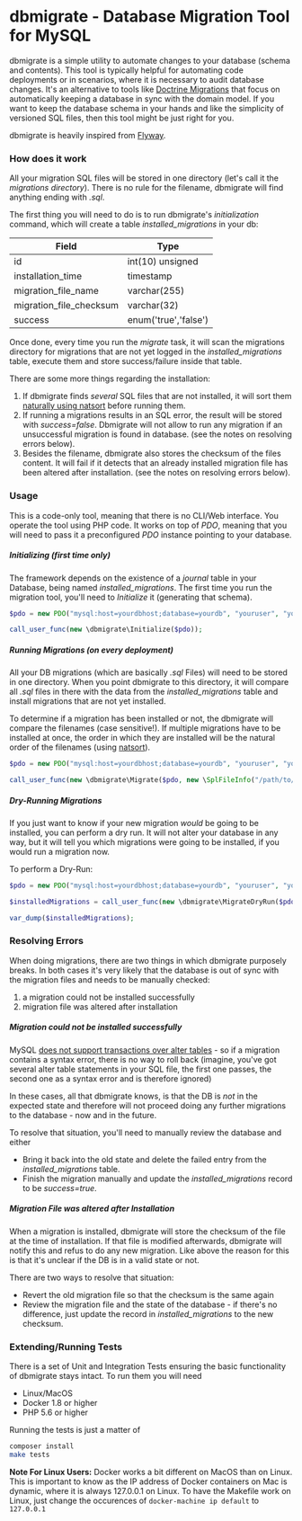 # dbmigrate - Database Migration Tool for MySQL

dbmigrate is a simple utility to automate changes to your database (schema and contents). This tool is typically
helpful for automating code deployments or in scenarios, where it is necessary to audit database changes. It's an alternative
to tools like [Doctrine Migrations](http://doctrine-orm.readthedocs.io/projects/doctrine-migrations/en/latest/reference/generating_migrations.html)
that focus on automatically keeping a database in sync with the domain model. If you want to keep the database schema
in your hands and like the simplicity of versioned SQL files, then this tool might be just right for you.

dbmigrate is heavily inspired from [Flyway](http://flywaydb.org/).

### How does it work

All your migration SQL files will be stored in one directory (let's call it the *migrations directory*).
There is no rule for the filename, dbmigrate will find anything ending with *.sql*.

The first thing you will need to do is to run dbmigrate's *initialization* command, which will create a table
*installed_migrations* in your db:

| Field                   | Type                 |
|-------------------------|----------------------|
| id                      | int(10) unsigned     |
| installation_time       | timestamp            |
| migration_file_name     | varchar(255)         |
| migration_file_checksum | varchar(32)          |
| success                 | enum('true','false') |

Once done, every time you run the *migrate* task, it will scan the migrations directory for migrations that
are not yet logged in the *installed_migrations* table, execute them and store success/failure inside that table.

There are some more things regarding the installation:

1. If dbmigrate finds *several* SQL files that are not installed, it will sort them [naturally using natsort](http://php.net/manual/de/function.natsort.php) before running them.
1. If running a migrations results in an SQL error, the result will be stored with *success=false*. Dbmigrate will not allow
   to run any migration if an unsuccessful migration is found in database. (see the notes on resolving errors below).
1. Besides the filename, dbmigrate also stores the checksum of the files content. It will fail if it detects that an already installed migration file has been altered after installation. (see the notes on resolving errors below).


### Usage
This is a code-only tool, meaning that there is no CLI/Web interface. You operate the tool using PHP code. It works on
top of *PDO*, meaning that you will need to pass it a preconfigured *PDO* instance pointing to your database.


##### Initializing (first time only)

The framework depends on the existence of a *journal* table in your Database, being named *installed_migrations*. The first
time you run the migration tool, you'll need to *Initialize* it (generating that schema).

```php
$pdo = new PDO("mysql:host=yourdbhost;database=yourdb", "youruser", "yourpass");

call_user_func(new \dbmigrate\Initialize($pdo));
```

##### Running Migrations (on every deployment)

All your DB migrations (which are basically *.sql* Files) will need to be stored in one directory.
When you point dbmigrate to this directory, it will compare all *.sql* files in there with the data from
the *installed_migrations* table and install migrations that are not yet installed.

To determine if a migration has been installed or not, the dbmigrate will compare the filenames (case sensitive!).
If multiple migrations have to be installed at once, the order in which they are installed will be the natural order of the filenames (using [natsort](http://php.net/natsort)).

```php
$pdo = new PDO("mysql:host=yourdbhost;database=yourdb", "youruser", "yourpass");

call_user_func(new \dbmigrate\Migrate($pdo, new \SplFileInfo("/path/to/your/sql/folder")));
```

##### Dry-Running Migrations

If you just want to know if your new migration *would* be going to be installed, you can perform a
dry run. It will not alter your database in any way, but it will tell you which migrations were
going to be installed, if you would run a migration now.

To perform a Dry-Run:

```php
$pdo = new PDO("mysql:host=yourdbhost;database=yourdb", "youruser", "yourpass");

$installedMigrations = call_user_func(new \dbmigrate\MigrateDryRun($pdo, new \SplFileInfo("/path/to/your/sql/folder")));

var_dump($installedMigrations);
```


### Resolving Errors

When doing migrations, there are two things in which dbmigrate purposely breaks. In both
cases it's very likely that the database is out of sync with the migration files and needs
to be manually checked:

1. a migration could not be installed successfully
1. migration file was altered after installation

##### Migration could not be installed successfully

MySQL [does not support transactions over alter tables](http://dev.mysql.com/doc/refman/5.7/en/cannot-roll-back.html) -
so if a migration contains a syntax error, there is no way to roll back (imagine, you've got several alter table statements
in your SQL file, the first one passes, the second one as a syntax error and is therefore ignored)

In these cases, all that dbmigrate knows, is that the DB is *not* in the expected state
and therefore will not proceed doing any further migrations to the database - now and in the future.

To resolve that situation, you'll need to manually review the database and either

* Bring it back into the old state and delete the failed entry from the *installed_migrations* table.
* Finish the migration manually and update the *installed_migrations* record to be *success=true*.

##### Migration File was altered after Installation

When a migration is installed, dbmigrate will store the checksum of the file at the time
of installation. If that file is modified afterwards, dbmigrate will notify this and refus
to do any new migration. Like above the reason for this is that it's unclear if the DB is in a valid
state or not.

There are two ways to resolve that situation:

* Revert the old migration file so that the checksum is the same again
* Review the migration file and the state of the database - if there's no difference, just update the record in *installed_migrations* to the
  new checksum.

### Extending/Running Tests

There is a set of Unit and Integration Tests ensuring the basic functionality of dbmigrate stays intact. To run them you will need

* Linux/MacOS
* Docker 1.8 or higher
* PHP 5.6 or higher

Running the tests is just a matter of

```bash
composer install
make tests
```

**Note For Linux Users:** Docker works a bit different on MacOS than on Linux. This is important to know as the IP address of Docker
containers on Mac is dynamic, where it is always 127.0.0.1 on Linux. To have the Makefile work on Linux, just change the occurences
of `docker-machine ip default` to `127.0.0.1`